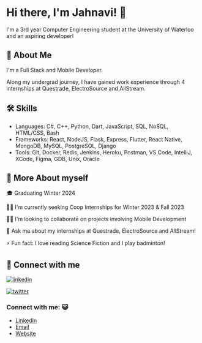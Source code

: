 # Hi there, I'm Jahnavi! 👋

I'm a 3rd year Computer Engineering student at the University of Waterloo and an aspiring developer!




## 🚀 About Me
I'm a Full Stack and Mobile Developer. 

Along my undergrad journey, I have gained work experience through 4 internships at Questrade, ElectroSource and AllStream.
## 🛠 Skills
- Languages: C#, C++, Python, Dart, JavaScript, SQL, NoSQL, HTML/CSS, Bash
- Frameworks: React, NodeJS, Flask, Express, Flutter, React Native, MongoDB, MySQL, PostgreSQL, Django
- Tools: Git, Docker, Redis, Jenkins, Heroku, Postman, VS Code, IntelliJ, XCode, Figma, GDB, Unix, Oracle



## 💁 More About myself
🎓 Graduating Winter 2024

👩‍💻 I'm currently seeking Coop Internships for Winter 2023 & Fall 2023

👯‍♀️ I'm looking to collaborate on projects involving Mobile Development

💬 Ask me about my internships at Questrade, ElectroSource and AllStream!

⚡️ Fun fact: I love reading Science Fiction and I play badminton!


## 🤝 Connect with me
[![linkedin](https://img.shields.io/badge/linkedin-0A66C2?style=for-the-badge&logo=linkedin&logoColor=white)]()

[![twitter](https://img.shields.io/badge/twitter-1DA1F2?style=for-the-badge&logo=twitter&logoColor=white)](https://twitter.com/)

### Connect with me: :smiley_cat:

* [LinkedIn](https://www.linkedin.com/in/jahnavi17/)
* [Email](mailto:j36shah@uwaterloo.ca)
* [Website]()
